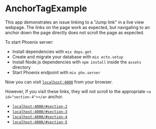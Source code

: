 # AnchorTagExample

This app demonstrates an issue linking to a "Jump link" in a live view webpage.  The links on the page work as expected, but navigating to an anchor down the page directly does not scroll the page as expected.

To start Phoenix server:

  * Install dependencies with `mix deps.get`
  * Create and migrate your database with `mix ecto.setup`
  * Install Node.js dependencies with `npm install` inside the `assets` directory
  * Start Phoenix endpoint with `mix phx.server`

Now you can visit [`localhost:4000`](http://localhost:4000) from your browser.


However,  If you visit these links, they will not scroll to the appropriate ```<a id="section-4"></a>``` anchor.

* [`localhost:4000/#section-2`](http://localhost:4000/#section-2) 
* [`localhost:4000/#section-3`](http://localhost:4000/#section-3) 
* [`localhost:4000/#section-4`](http://localhost:4000/#section-4) 
* [`localhost:4000/#section-5`](http://localhost:4000/#section-5) 
